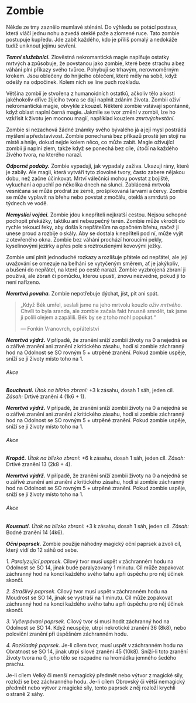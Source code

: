 # Zombie
  
Někde ze tmy zaznělo mumlavé sténání. Do výhledu se potácí postava, která vláčí jednu nohu a zvedá oteklé paže a zlomené ruce. Tato zombie postupuje kupředu. Jde zabít každého, kdo je příliš pomalý a nedokáže tudíž uniknout jejímu sevření.
  
***Temní služebníci.*** Zlověstná nekromantická magie naplňuje ostatky mrtvých a způsobuje, že povstanou jako zombie, které beze strachu a bez váhání plní příkazy svého tvůrce. Pohybují se trhavým, nerovnoměrným krokem. Jsou oblečeny do hnijícího oblečení, které měly na sobě, když odešly na odpočinek. Kolem nich se line puch rozkladu.
  
Většina zombií je stvořena z humanoidních ostatků, ačkoliv tělo a kosti jakéhokoliv dříve žijícího tvora se dají naplnit zdáním života. Zombii oživí nekromantická magie, obvykle z kouzel. Některé zombie vstávají spontánně, když oblast naplní černá magie. Jakmile se tvor změní v zombii, lze ho vzkřísit k životu jen mocnou magií, například kouzlem *zmrtvýchvstání*.
  
Zombie si nezachová žádné známky svého bývalého já a její mysl postrádá myšlení a představivost. Zombie ponechaná bez příkazů prostě jen stojí na místě a hnije, dokud nejde kolem něco, co může zabít. Magie oživující zombii ji naplní zlem, takže když se ponechá bez cíle, útočí na každého živého tvora, na kterého narazí.
  
***Odporné podoby.*** Zombie vypadají, jak vypadaly zaživa. Ukazují rány, které je zabily. Ale magii, která vytváří tyto zlovolné tvory, často zabere nějakou dobu, než začne účinkovat. Mrtví válečníci mohou povstat z bojiště, vykuchaní a opuchlí po několika dnech na slunci. Zablácená mrtvola vesničana se může prodrat ze země, prošpikovaná larvami a červy. Zombie se může vyplavit na břehu nebo povstat z močálu, oteklá a smrdutá po týdnech ve vodě.
  
***Nemyslící vojáci.*** Zombie jdou k nepříteli nejkratší cestou. Nejsou schopné pochopit překážky, taktiku ani nebezpečný terén. Zombie může vkročit do rychle tekoucí řeky, aby došla k nepřátelům na opačném břehu, načež ji unese proud a rozbije o skály. Aby se dostala k nepříteli pod ní, může vyjít z otevřeného okna. Zombie bez váhání prochází horoucími pekly, kyselinovými jezírky a přes pole s roztroušenými kovovými ježky.
  
Zombie umí plnit jednoduché rozkazy a rozlišuje přátele od nepřátel, ale její uvažování se omezuje na belhání se vytyčeným směrem, ať je jakýkoliv, a bušení do nepřátel, na které po cestě narazí. Zombie vyzbrojená zbraní ji používá, ale zbraň či pomůcku, kterou upustí, znovu nezvedne, pokud jí to není nařízeno.
  
***Nemrtvá povaha.*** Zombie nepotřebuje dýchat, jíst, pít ani spát.
  
> „Když Bék umřel, seslali jsme na jeho mrtvolu kouzlo *oživ mrtvého*. Chvíli to byla sranda, ale zombie začala fakt hnusně smrdět, tak jsme ji polili olejem a zapálili. Bék by se z toho mohl popukat.“
>  
> — Fonkin Vranovrch, o přátelství
  
<Monster 
    title="Zombie"
    subtitle="Střední nemrtvý, neutrální zlo￼"
    armor-class="8"
    hit-points="22 (3k8 + 9)"
    speed="4 sáhy"
    str="13 (+1)"
    dex="6 (-2)"
    con="16 (+3)"
    int="3 (-4)"
    wis="6 (-2)"
    cha="5 (-3)"
    saving-throws="Mdr +0"
    skills=""
    damage-vulnerabilities=""
    damage-resistances=""
    damage-immunities="jedová"
    condition-immunities="otrávená"
    senses="vidění ve tmě 12 sáhů, pasivní Vnímání 8"
    languages="rozumí jazykům, které znala za života, ale neumí mluvit"
    challenge="1/4 (50 ZK)"
    >  

***Nemrtvá výdrž.*** V případě, že zranění sníží zombii životy na 0 a nejedná se o zářivé zranění ani zranění z kritického zásahu, hodí si zombie záchranný hod na Odolnost se SO rovným 5 + utrpěné zranění. Pokud zombie uspěje, sníží se jí životy místo toho na 1.
  
###### Akce
  
***Bouchnutí.*** *Útok na blízko zbraní:* +3 k zásahu, dosah 1 sáh, jeden cíl. *Zásah:* Drtivé zranění 4 (1k6 + 1).

</Monster>  

<Monster 
    title="Zlobří zombie"
    subtitle="Velký nemrtvý, neutrální zlo￼"
    armor-class="8"
    hit-points="85 (9k10 + 36)"
    speed="6 sáhů"
    str="19 (+4)"
    dex="6 (-2)"
    con="18 (+4)"
    int="3 (-4)"
    wis="6 (-2)"
    cha="5 (-3)"
    saving-throws="Mdr +0"
    skills=""
    damage-vulnerabilities=""
    damage-resistances=""
    damage-immunities="jedová"
    condition-immunities="otrávená"
    senses="vidění ve tmě 12 sáhů, pasivní Vnímání 8"
    languages="rozumí gigantštině a obecné řeči, ale neumí mluvit"
    challenge="2 (450 ZK)"
    >

***Nemrtvá výdrž.*** V případě, že zranění sníží zombii životy na 0 a nejedná se o zářivé zranění ani zranění z kritického zásahu, hodí si zombie záchranný hod na Odolnost se SO rovným 5 + utrpěné zranění. Pokud zombie uspěje, sníží se jí životy místo toho na 1.
  
###### Akce
  
***Kropáč.*** *Útok na blízko zbraní:* +6 k zásahu, dosah 1 sáh, jeden cíl. *Zásah:* Drtivé zranění 13 (2k8 + 4).

</Monster>  
  
<Monster 
    title="Zřící zombie"
    subtitle="Velký nemrtvý, neutrální zlo￼"
    armor-class="15 (přirozená zbroj)"
    hit-points="93 (11k10 + 33)"
    speed="0 sáhů, létání 4 sáhy (vznášení se)"
    str="10 (+0)"
    dex="8 (-1)"
    con="16 (+3)"
    int="3 (-4)"
    wis="8 (-1)"
    cha="5 (-3)"
    saving-throws="Mdr +2"
    skills=""
    damage-vulnerabilities=""
    damage-resistances=""
    damage-immunities="jedová"
    condition-immunities="ležící, otrávená"
    senses="vidění ve tmě 12 sáhů, pasivní Vnímání 9"
    languages="rozumí hlubinštině a temnobecné řeči, ale neumí mluvit"
    challenge="5 (1 800 ZK)"
    >  

***Nemrtvá výdrž.*** V případě, že zranění sníží zombii životy na 0 a nejedná se o zářivé zranění ani zranění z kritického zásahu, hodí si zombie záchranný hod na Odolnost se SO rovným 5 + utrpěné zranění. Pokud zombie uspěje, sníží se jí životy místo toho na 1.
  
###### Akce
  
***Kousnutí.*** *Útok na blízko zbraní:* +3 k zásahu, dosah 1 sáh, jeden cíl. *Zásah:* Bodné zranění 14 (4k6).
  
***Oční paprsek.*** Zombie použije náhodný magický oční paprsek a zvolí cíl, který vidí do 12 sáhů od sebe.
  
*1. Paralyzující paprsek.* Cílový tvor musí uspět v záchranném hodu na Odolnost se SO 14, jinak bude paralyzovaný 1 minutu. Cíl může zopakovat záchranný hod na konci každého svého tahu a při úspěchu pro něj účinek skončí.
  
*2. Strašlivý paprsek.* Cílový tvor musí uspět v záchranném hodu na Moudrost se SO 14, jinak se vystraší na 1 minutu. Cíl může zopakovat záchranný hod na konci každého svého tahu a při úspěchu pro něj účinek skončí.
  
*3. Vyčerpávací paprsek.* Cílový tvor si musí hodit záchranný hod na Odolnost se SO 14. Když neuspěje, utrpí nekrotické zranění 36 (8k8), nebo poloviční zranění při úspěšném záchranném hodu.
  
*4. Rozkladný paprsek.* Je-li cílem tvor, musí uspět v záchranném hodu na Obratnost se SO 14, jinak utrpí silové zranění 45 (10k8). Sníží-li toto zranění životy tvora na 0, jeho tělo se rozpadne na hromádku jemného šedého prachu.
  
Je-li cílem Velký či menší nemagický předmět nebo výtvor z magické síly, rozloží se bez záchranného hodu. Je-li cílem Obrovský či větší nemagický předmět nebo výtvor z magické síly, tento paprsek z něj rozloží krychli o straně 2 sáhy.

</Monster>
